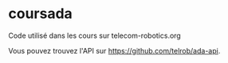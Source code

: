 coursada
========

Code utilisé dans les cours sur telecom-robotics.org

Vous pouvez trouvez l'API sur https://github.com/telrob/ada-api.

